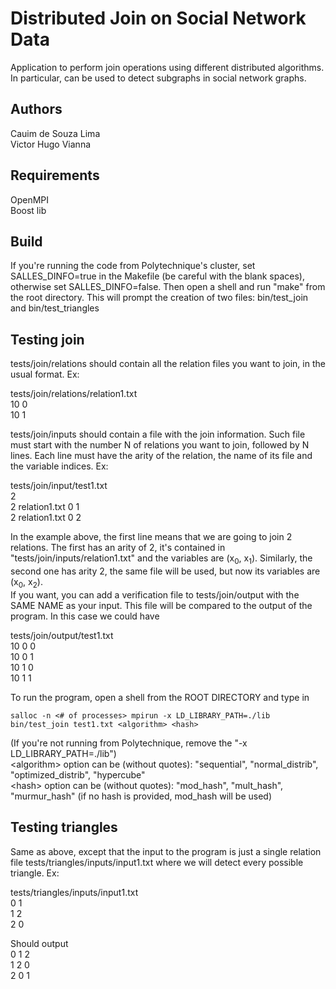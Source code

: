 # Distributed Join on Social Network Data

Application to perform join operations using different distributed algorithms. In particular, can be used to detect subgraphs in social network graphs.

## Authors

Cauim de Souza Lima  
Victor Hugo Vianna

## Requirements

OpenMPI  
Boost lib

## Build

If you're running the code from Polytechnique's cluster, set SALLES_DINFO=true in the Makefile (be careful with the blank spaces), otherwise set SALLES_DINFO=false.
Then open a shell and run "make" from the root directory. This will prompt the creation of two files: bin/test_join and bin/test_triangles

## Testing join

tests/join/relations should contain all the relation files you want to join, in the usual format. Ex:  
  
tests/join/relations/relation1.txt  
10 0  
10 1  
  
tests/join/inputs should contain a file with the join information. Such file must start with the number N of relations you want to join, followed by N lines. Each line must have the arity of the relation, the name of its file and the variable indices. Ex:  
  
tests/join/input/test1.txt  
2  
2 relation1.txt 0 1  
2 relation1.txt 0 2  
  
In the example above, the first line means that we are going to join 2 relations. The first has an arity of 2, it's contained in "tests/join/inputs/relation1.txt" and the variables are (x<sub>0</sub>, x<sub>1</sub>). Similarly, the second one has arity 2, the same file will be used, but now its variables are (x<sub>0</sub>, x<sub>2</sub>).  
If you want, you can add a verification file to tests/join/output with the SAME NAME as your input. This file will be compared to the output of the program. In this case we could have  
  
tests/join/output/test1.txt  
10 0 0  
10 0 1  
10 1 0  
10 1 1  
  
To run the program, open a shell from the ROOT DIRECTORY and type in  

```
salloc -n <# of processes> mpirun -x LD_LIBRARY_PATH=./lib bin/test_join test1.txt <algorithm> <hash>
```	

(If you're not running from Polytechnique, remove the "-x LD_LIBRARY_PATH=./lib")  
&lt;algorithm&gt; option can be (without quotes): "sequential", "normal_distrib", "optimized_distrib", "hypercube"  
&lt;hash&gt; option can be (without quotes): "mod_hash", "mult_hash", "murmur_hash" (if no hash is provided, mod_hash will be used)  
  
## Testing triangles

Same as above, except that the input to the program is just a single relation file tests/triangles/inputs/input1.txt where we will detect every possible triangle. Ex:  
  
tests/triangles/inputs/input1.txt  
0 1  
1 2  
2 0  
  
Should output  
0 1 2  
1 2 0  
2 0 1  
